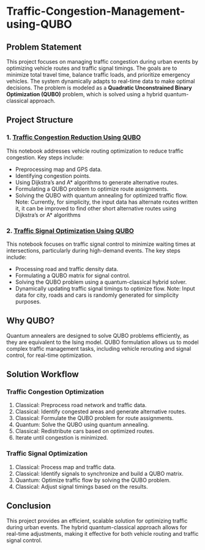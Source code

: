 # Traffic-Congestion-Management-using-QUBO


## Problem Statement

This project focuses on managing traffic congestion during urban events by optimizing vehicle routes and traffic signal timings. The goals are to minimize total travel time, balance traffic loads, and prioritize emergency vehicles. The system dynamically adapts to real-time data to make optimal decisions. The problem is modeled as a **Quadratic Unconstrained Binary Optimization (QUBO)** problem, which is solved using a hybrid quantum-classical approach.

## Project Structure

### 1. [Traffic Congestion Reduction Using QUBO](traffic_congestion_optimization.ipynb)
This notebook addresses vehicle routing optimization to reduce traffic congestion. 
Key steps include:
- Preprocessing map and GPS data.
- Identifying congestion points.
- Using Dijkstra’s and A* algorithms to generate alternative routes.
- Formulating a QUBO problem to optimize route assignments.
- Solving the QUBO with quantum annealing for optimized traffic flow.
Note: Currently, for simplicity, the input data has alternate routes written it, it can be improved to find other short alternative routes using Dijkstra’s or A* algorithms

### 2. [Traffic Signal Optimization Using QUBO](traffic_signal_optimization.ipynb)
This notebook focuses on traffic signal control to minimize waiting times at intersections, particularly during high-demand events. The key steps include:
- Processing road and traffic density data.
- Formulating a QUBO matrix for signal control.
- Solving the QUBO problem using a quantum-classical hybrid solver.
- Dynamically updating traffic signal timings to optimize flow.
Note: Input data for city, roads and cars is randomly generated for simplicity purposes.

## Why QUBO?

Quantum annealers are designed to solve QUBO problems efficiently, as they are equivalent to the Ising model. QUBO formulation allows us to model complex traffic management tasks, including vehicle rerouting and signal control, for real-time optimization.

## Solution Workflow

### Traffic Congestion Optimization
1. Classical: Preprocess road network and traffic data.
2. Classical: Identify congested areas and generate alternative routes.
3. Classical: Formulate the QUBO problem for route assignments.
4. Quantum: Solve the QUBO using quantum annealing.
5. Classical: Redistribute cars based on optimized routes.
6. Iterate until congestion is minimized.

### Traffic Signal Optimization
1. Classical: Process map and traffic data.
2. Classical: Identify signals to synchronize and build a QUBO matrix.
3. Quantum: Optimize traffic flow by solving the QUBO problem.
4. Classical: Adjust signal timings based on the results.


## Conclusion

This project provides an efficient, scalable solution for optimizing traffic during urban events. The hybrid quantum-classical approach allows for real-time adjustments, making it effective for both vehicle routing and traffic signal control.
